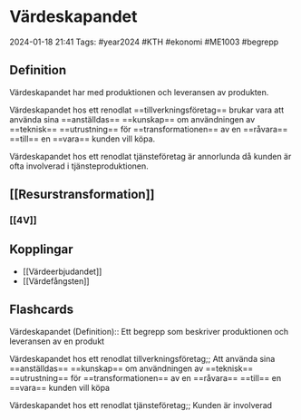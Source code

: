 # Värdeskapandet

2024-01-18 21:41
Tags: #year2024 #KTH #ekonomi #ME1003 #begrepp

## Definition

Värdeskapandet har med produktionen och leveransen av produkten.

Värdeskapandet hos ett renodlat ==tillverkningsföretag== brukar vara att använda sina ==anställdas== ==kunskap== om användningen av ==teknisk== ==utrustning== för ==transformationen== av en ==råvara== ==till== en ==vara== kunden vill köpa.

Värdeskapandet hos ett renodlat tjänsteföretag är annorlunda då kunden är ofta involverad i tjänsteproduktionen.

## [[Resurstransformation]]

### [[4V]]

## Kopplingar

- [[Värdeerbjudandet]]
- [[Värdefångsten]]

## Flashcards

Värdeskapandet (Definition):: Ett begrepp som beskriver produktionen och leveransen av en produkt
<!--SR:!2024-02-17,14,230!2024-02-06,7,266-->

Värdeskapandet hos ett renodlat tillverkningsföretag;; Att använda sina ==anställdas== ==kunskap== om användningen av ==teknisk== ==utrustning== för ==transformationen== av en ==råvara== ==till== en ==vara== kunden vill köpa

Värdeskapandet hos ett renodlat tjänsteföretag;; Kunden är involverad

